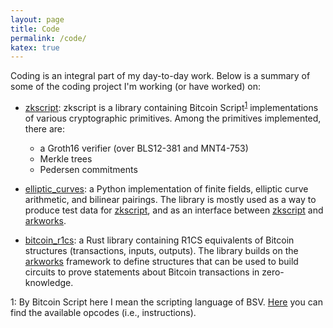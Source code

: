 ```yaml
---
layout: page
title: Code
permalink: /code/
katex: true
---
```


Coding is an integral part of my day-to-day work.
Below is a summary of some of the coding project I'm working (or have worked) on:

- [zkscript](https://github.com/nchain-innovation/zkscript_package):
zkscript is a library containing Bitcoin Script<sup><a href="#footnote">1</a></sup> implementations of various cryptographic primitives.
Among the primitives implemented, there are:
    - a Groth16 verifier (over BLS12-381 and MNT4-753)
    - Merkle trees
    - Pedersen commitments

- [elliptic_curves](https://github.com/nchain-innovation/elliptic_curves_package):
a Python implementation of finite fields, elliptic curve arithmetic, and bilinear pairings.
The library is mostly used as a way to produce test data for [zkscript](https://github.com/nchain-innovation/zkscript_package), and as an interface between [zkscript](https://github.com/nchain-innovation/zkscript_package) and [arkworks](https://github.com/arkworks-rs).

- [bitcoin_r1cs](https://github.com/nchain-innovation/bitcoin_r1cs):
a Rust library containing R1CS equivalents of Bitcoin structures (transactions, inputs, outputs).
The library builds on the [arkworks](https://github.com/arkworks-rs) framework to define structures that can be used to build circuits to prove statements about Bitcoin transactions in zero-knowledge.


<a name="footnote">1</a>:
By Bitcoin Script here I mean the scripting language of BSV.
<a href="https://wiki.bitcoinsv.io/index.php/Opcodes_used_in_Bitcoin_Script">Here</a> you can find the available opcodes (i.e., instructions).